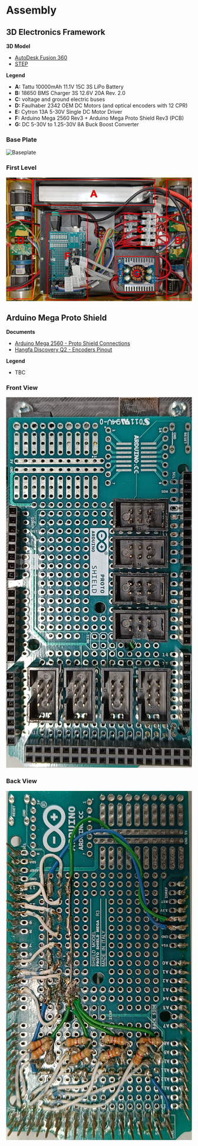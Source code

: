 # Assembly

## 3D Electronics Framework

**3D Model**

- [AutoDesk Fusion 360](https://github.com/sousarbarb/inesctec_mrdt_hangfa_discovery_q2/blob/main/models/v1/electronics_baseplate.f3d)
- [STEP](https://github.com/sousarbarb/inesctec_mrdt_hangfa_discovery_q2/blob/main/models/v1/electronics_baseplate.step)

**Legend**

- **A:** Tattu 10000mAh 11.1V 15C 3S LiPo Battery
- **B:** 18650 BMS Charger 3S 12.6V 20A Rev. 2.0
- **C:** voltage and ground electric buses
- **D:** Faulhaber 2342 OEM DC Motors (and optical encoders with 12 CPR)
- **E:** Cytron 13A 5-30V Single DC Motor Driver
- **F:** Arduino Mega 2560 Rev3 + Arduino Mega Proto Shield Rev3 (PCB)
- **G:** DC 5-30V to 1.25-30V 8A Buck Boost Converter

### Base Plate

![Baseplate](../../assets/electronics/electronics_3d-framework_baseplate_annotated.jpg)

### First Level

![1st Level](../../assets/electronics/electronics_3d-framework_1st-level_annotated.jpg)

## Arduino Mega Proto Shield

**Documents**

- [Arduino Mega 2560 - Proto Shield Connections](../../assets/electronics/arduino-mega-2560_proto-shield_connections.pdf)
- [Hangfa Discovery Q2 - Encoders Pinout](../../assets/electronics/hangfa-discovery-q2_encoders_pinout.pdf)

**Legend**

- TBC

### Front View

![Arduino Mega Proto Shield - Front View](../../assets/electronics/electronics_arduino-mega-proto-shield_front.jpg)

### Back View

![Arduino Mega Proto Shield - Back View](../../assets/electronics/electronics_arduino-mega-proto-shield_back.jpg)
